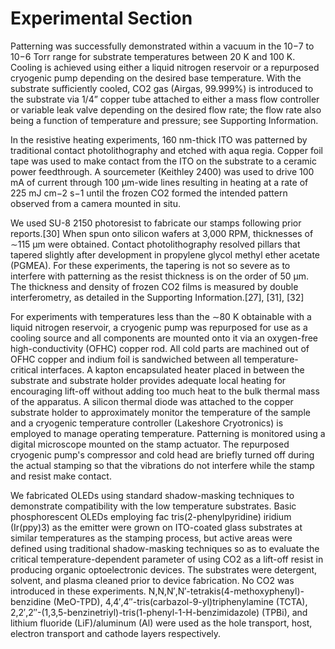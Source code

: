 # Experimental Section

Patterning was successfully demonstrated within a vacuum in the 10−7 to 10−6 Torr range for substrate temperatures between 20 K and 100 K. Cooling is achieved using either a liquid nitrogen reservoir or a repurposed cryogenic pump depending on the desired base temperature. With the substrate sufficiently cooled, CO2 gas (Airgas, 99.999%) is introduced to the substrate via 1/4” copper tube attached to either a mass flow controller or variable leak valve depending on the desired flow rate; the flow rate also being a function of temperature and pressure; see Supporting Information.

In the resistive heating experiments, 160 nm-thick ITO was patterned by traditional contact photolithography and etched with aqua regia. Copper foil tape was used to make contact from the ITO on the substrate to a ceramic power feedthrough. A sourcemeter (Keithley 2400) was used to drive 100 mA of current through 100 μm-wide lines resulting in heating at a rate of 225 mJ cm−2 s−1 until the frozen CO2 formed the intended pattern observed from a camera mounted in situ.

We used SU-8 2150 photoresist to fabricate our stamps following prior reports.[30] When spun onto silicon wafers at 3,000 RPM, thicknesses of ∼115 μm were obtained. Contact photolithography resolved pillars that tapered slightly after development in propylene glycol methyl ether acetate (PGMEA). For these experiments, the tapering is not so severe as to interfere with patterning as the resist thickness is on the order of 50 μm. The thickness and density of frozen CO2 films is measured by double interferometry, as detailed in the Supporting Information.[27], [31], [32]

For experiments with temperatures less than the ∼80 K obtainable with a liquid nitrogen reservoir, a cryogenic pump was repurposed for use as a cooling source and all components are mounted onto it via an oxygen-free high-conductivity (OFHC) copper rod. All cold parts are machined out of OFHC copper and indium foil is sandwiched between all temperature-critical interfaces. A kapton encapsulated heater placed in between the substrate and substrate holder provides adequate local heating for encouraging lift-off without adding too much heat to the bulk thermal mass of the apparatus. A silicon thermal diode was attached to the copper substrate holder to approximately monitor the temperature of the sample and a cryogenic temperature controller (Lakeshore Cryotronics) is employed to manage operating temperature. Patterning is monitored using a digital microscope mounted on the stamp actuator. The repurposed cryogenic pump's compressor and cold head are briefly turned off during the actual stamping so that the vibrations do not interfere while the stamp and resist make contact.

We fabricated OLEDs using standard shadow-masking techniques to demonstrate compatibility with the low temperature substrates. Basic phosphorescent OLEDs employing fac tris(2-phenylpyridine) iridium (Ir(ppy)3) as the emitter were grown on ITO-coated glass substrates at similar temperatures as the stamping process, but active areas were defined using traditional shadow-masking techniques so as to evaluate the critical temperature-dependent parameter of using CO2 as a lift-off resist in producing organic optoelectronic devices. The substrates were detergent, solvent, and plasma cleaned prior to device fabrication. No CO2 was introduced in these experiments. N,N,N′,N′-tetrakis(4-methoxyphenyl)-benzidine (MeO-TPD), 4,4′,4″-tris(carbazol-9-yl)triphenylamine (TCTA), 2,2′,2″-(1,3,5-benzinetriyl)-tris(1-phenyl-1-H-benzimidazole) (TPBi), and lithium fluoride (LiF)/aluminum (Al) were used as the hole transport, host, electron transport and cathode layers respectively.

